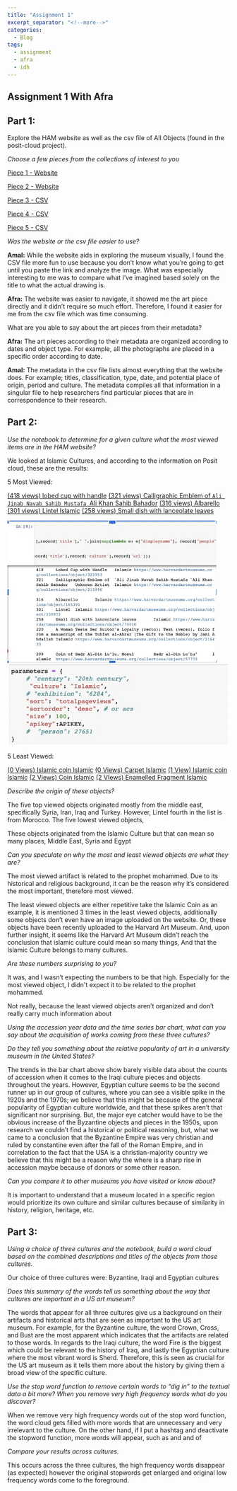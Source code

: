 ```yaml
---
title: "Assignment 1"
excerpt_separator: "<!--more-->"
categories:
  - Blog
tags:
  - assignment
  - afra
  - idh
---
```


## **Assignment 1 With Afra**


## Part 1:
 
Explore the HAM website as well as the csv file of All Objects (found in the posit-cloud project). 

*Choose a few pieces from the collections of interest to you*

[Piece 1 - Website](https://harvardartmuseums.org/article/reconstructing-the-staff-of-em-nydia-the-blind-flower-girl-of-pompeii-em)

[Piece 2 - Website](https://harvardartmuseums.org/exhibitions/6321/a-colloquium-in-the-visual-arts)

[Piece 3 - CSV](https://harvardartmuseums.org/collections/object/39985-)

[Piece 4 - CSV](https://harvardartmuseums.org/collections/object/297197)

[Piece 5 - CSV](https://harvardartmuseums.org/collections/object/40250)




*Was the website or the csv file easier to use?*

**Amal:** While the website aids in exploring the museum visually, I found the CSV file more fun to use because you don’t know what you’re going to get until you paste the link and analyze the image. What was especially interesting to me was to compare what I’ve imagined based solely on the title to what the actual drawing is. 

**Afra:** The website was easier to navigate, it showed me the art piece directly and it didn’t require so much effort. Therefore, I found it easier for me from the csv file which was time consuming. 

What are you able to say about the art pieces from their metadata?

**Afra:** The art pieces according to their metadata are organized according to dates and object type. For example, all the photographs are placed in a specific order according to date. 

**Amal:** The metadata in the csv file lists almost everything that the website does. For example; titles, classification, type, date, and potential place of origin, period and culture. The metadata compiles all that information in a singular file to help researchers find particular pieces that are in correspondence to their research.

## Part 2: 

*Use the notebook to determine for a given culture what the most viewed items are in the HAM website?*

We looked at Islamic Cultures, and according to the information on Posit cloud, these are the results: 

5 Most Viewed:

[(418 views) lobed cup with handle](https://harvardartmuseums.org/collections/object/322953)
[(321 views) Calligraphic Emblem of  `Ali Jinab Navab Sahib Mustafa `Ali Khan Sahib Bahador](https://harvardartmuseums.org/collections/object/215996)
[(316 views) Albarello](https://harvardartmuseums.org/collections/object/165391)
[(301 views) Lintel Islamic](https://harvardartmuseums.org/collections/object/339972)
[(258 views) Small dish with lanceolate leaves](https://harvardartmuseums.org/collections/object/70010)


![The Code For Most Viewed](/assets/images/mostviewed.jpg)
![The Code For The Parameters](/assets/images/mostviewedparameters.jpg)


5 Least Viewed:

[(0 Views) Islamic coin  Islamic](https://www.harvardartmuseums.org/collections/object/181382)
[(0 Views) Carpet Islamic](https://www.harvardartmuseums.org/collections/object/214573)
[(1 View) Islamic coin Islamic](https://www.harvardartmuseums.org/collections/object/181555)
[(2 Views) Coin  Islamic](https://www.harvardartmuseums.org/collections/object/181754)
[(2 VIews) Enamelled Fragment  Islamic](https://www.harvardartmuseums.org/collections/object/216387)





*Describe the origin of these objects?* 

The five top viewed objects originated mostly from the middle east, specifically Syria, Iran, Iraq and Turkey.  However, Lintel fourth in the list is from Morocco. 
The five lowest viewed objects, 

These objects originated from the Islamic Culture but that can mean so many places, Middle East, Syria and Egypt

*Can you speculate on why the most and least viewed objects are what they are?* 

The most viewed artifact is related to the prophet mohammed. Due to its historical and religious background, it can be the reason why it’s considered the most important, therefore most viewed. 

The least viewed objects are either repetitive take the Islamic Coin as an example, it is mentioned 3 times in the least viewed objects, additionally some objects don’t even have an image uploaded on the website. Or, these objects have been recently uploaded to the Harvard Art Museum. And, upon further insight, it seems like the Harvard Art Museum didn’t reach the conclusion that islamic culture could mean so many things, And that the Islamic Culture belongs to many cultures.

*Are these numbers surprising to you?* 

It was, and I wasn’t expecting the numbers to be that high. Especially for the most viewed object, I didn't expect it to be related to the prophet mohammed. 

Not really, because the least viewed objects aren’t organized and don’t really carry much information about 

*Using the accession year data and the time series bar chart, what can you say about the acquisition of works coming from these three cultures?*







*Do they tell you something about the relative popularity of art in a university museum in the United States?* 

The trends in the bar chart above show barely visible data about the counts of accession when it comes to the Iraqi culture pieces and objects throughout the years. However, Egyptian culture seems to be the second runner up in our group of cultures, where you can see a visible spike in the 1920s and the 1970s; we believe that this might be because of the general popularity of Egyptian culture worldwide, and that these spikes aren’t that significant nor surprising. But, the major eye catcher would have to be the obvious increase of the Byzantine objects and pieces in the 1950s, upon research we couldn’t find a historical or political reasoning, but, what we came to a conclusion that the Byzantine Empire was very christian and ruled by constantine even after the fall of the Roman Empire, and in correlation to the fact that the USA is a christian-majority country we believe that this might be a reason why the where is a sharp rise in accession maybe because of donors or some other reason. 

*Can you compare it to other museums you have visited or know about?*

It is important to understand that a museum located in a specific region would prioritize its own culture and similar cultures because of similarity in history, religion, heritage, etc. 



## Part 3: 

*Using a choice of three cultures and the notebook, build a word cloud based on the combined descriptions and titles of the objects from those cultures.* 

Our choice of three cultures were: Byzantine, Iraqi and Egyptian cultures









*Does this summary of the words tell us something about the way that cultures are important in a US art museum?* 

The words that appear for all three cultures give us a background on their artifacts and historical arts that are seen as important to the US art museum. For example, for the Byzantine culture, the word Crown, Cross, and Bust are the most apparent which indicates that the artifacts are related to those words. In regards to the Iraqi culture, the word Fire is the biggest which could be relevant to the history of Iraq, and lastly the Egyptian culture where the most vibrant word is Sherd. Therefore, this is seen as crucial for the US art museum as it tells them more about the history by giving them a broad view of the specific culture.
  
*Use the stop word function to remove certain words to “dig in” to the textual data a bit more? When you remove very high frequency words what do you discover?* 

 When we remove very high frequency words out of the stop word function, the word cloud gets filled with more words that are unnecessary and very irrelevant to the culture. On the other hand, if I put a hashtag and deactivate the stopword function, more words will appear, such as and and of 

*Compare your results across cultures.*

This occurs across the three cultures, the high frequency words disappear (as expected) however the original stopwords get enlarged and original low frequency words come to the foreground. 

